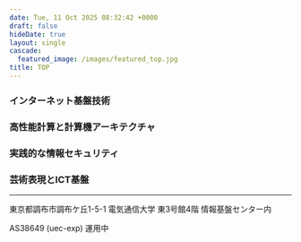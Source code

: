 ```yaml
---
date: Tue, 11 Oct 2025 08:32:42 +0000
draft: false
hideDate: true
layout: single
cascade:
  featured_image: /images/featured_top.jpg
title: TOP
---
```

### インターネット基盤技術

### 高性能計算と計算機アーキテクチャ

### 実践的な情報セキュリティ

### 芸術表現とICT基盤

- - -

東京都調布市調布ケ丘1-5-1 電気通信大学 東3号館4階 情報基盤センター内

AS38649 (uec-exp) 運用中